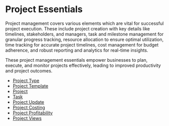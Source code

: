 # Project Essentials 

Project management covers various elements which are vital for successful project execution. These include project creation with key details like timelines, stakeholders, and managers, task and milestone management for granular progress tracking, resource allocation to ensure optimal utilization, time tracking for accurate project timelines, cost management for budget adherence, and robust reporting and analytics for real-time insights.

These project management essentials empower businesses to plan, execute, and monitor projects effectively, leading to improved productivity and project outcomes.

* <ins>[Project Type](../Project/project_type.md)</ins>
* <ins>[Project Template](../Project/project_template.md)</ins>
* <ins>[Project](../Project/project.md)</ins>
* <ins>[Task](../Project/task.md)</ins>
* <ins>[Project Update](../Project/project_update.md)</ins>
* <ins>[Project Costing](../Project/project_costing.md)</ins>
* <ins>[Project Profitability](../Project/project_profitability.md)</ins>
* <ins>[Project Views](../Project/project_views.md)</ins>